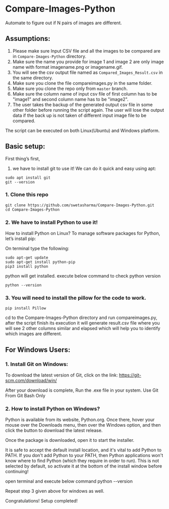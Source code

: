 # Compare-Images-Python
Automate to figure out if N pairs of images are different.

## Assumptions:
1. Please make sure Input CSV file and all the images to be compared are in ```Compare-Images-Python``` directory.
2. Make sure the name you provide for image 1 and image 2 are only image name with format imagename.png or imagename.gif.
3. You will see the csv output file named as ```Compared_Images_Result.csv``` in the same directory.
4. Make sure you clone the file compareimages.py in the same folder.
5. Make sure you clone the repo only from ```master``` branch.
6. Make sure the column name of input csv file of first column has to be "image1" and second column name has to be "image2".
7. The user takes the backup of the generated output csv file in some other folder before running the script again. The user will lose the output data if the back up is not taken of different input image file to be compared.

The script can be executed on both Linux(Ubuntu) and Windows platform.
## Basic setup:
First thing’s first,
1. we have to install git to use it! We can do it quick and easy using apt:
```
sudo apt install git
git --version
```
### 1. Clone this repo
```
git clone https://github.com/swetasharma/Compare-Images-Python.git
cd Compare-Images-Python
```

### 2. We have to install Python to use it!
How to install Python on Linux?
To manage software packages for Python, let’s install pip:

On terminal type the following:

```
sudo apt-get update
sudo apt-get install python-pip
pip3 install python
```
python will get installed.
execute below command to check python version
```
python --version 
```

### 3. You will need to install the pillow for the code to work.

```
pip install Pillow
```

cd to the Compare-Images-Python directory and run compareimages.py, after the script finish its execution it will generate result.csv file where you will see 2 other columns similar and elapsed which will help you to identify which images are different.


## For Windows Users:

### 1. Install Git on Windows:
To download the latest version of Git, click on the link:
https://git-scm.com/download/win/

After your download is complete, Run the .exe file in your system.
Use Git From Git Bash Only

### 2. How to install Python on Windows?
Python is available from its website, Python.org. Once there, hover your mouse over the Downloads menu, then over the Windows option, and then click the button to download the latest release.

Once the package is downloaded, open it to start the installer.

It is safe to accept the default install location, and it's vital to add Python to PATH. If you don't add Python to your PATH, then Python applications won't know where to find Python (which they require in order to run). This is not selected by default, so activate it at the bottom of the install window before continuing!

open terminal and execute below command
python --version

Repeat step 3 given above for windows as well.

Congratulations! Setup completed!


